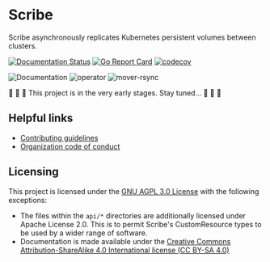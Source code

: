 # Scribe

Scribe asynchronously replicates Kubernetes persistent volumes between clusters.

[![Documentation
Status](https://readthedocs.org/projects/scribe-replication/badge/?version=latest)](https://scribe-replication.readthedocs.io/en/latest/?badge=latest)
[![Go Report
Card](https://goreportcard.com/badge/github.com/backube/scribe)](https://goreportcard.com/report/github.com/backube/scribe)
[![codecov](https://codecov.io/gh/backube/scribe/branch/master/graph/badge.svg)](https://codecov.io/gh/backube/scribe)

![Documentation](https://github.com/backube/scribe/workflows/Documentation/badge.svg)
![operator](https://github.com/backube/scribe/workflows/operator/badge.svg)
![mover-rsync](https://github.com/backube/scribe/workflows/mover-rsync/badge.svg)

:construction: :construction: :construction:
This project is in the very early stages. Stay tuned...
:construction: :construction: :construction:

## Helpful links

- [Contributing guidelines](https://github.com/backube/.github/blob/master/CONTRIBUTING.md)
- [Organization code of conduct](https://github.com/backube/.github/blob/master/CODE_OF_CONDUCT.md)

## Licensing

This project is licensed under the [GNU AGPL 3.0 License](LICENSE) with the following
exceptions:

- The files within the `api/*` directories are additionally licensed under
  Apache License 2.0. This is to permit Scribe's CustomResource types to be used
  by a wider range of software.
- Documentation is made available under the [Creative Commons
  Attribution-ShareAlike 4.0 International license (CC BY-SA
  4.0)](https://creativecommons.org/licenses/by-sa/4.0/)
